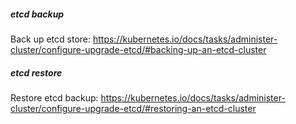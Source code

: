 ##### etcd backup
Back up etcd store: https://kubernetes.io/docs/tasks/administer-cluster/configure-upgrade-etcd/#backing-up-an-etcd-cluster

##### etcd restore
Restore etcd backup: https://kubernetes.io/docs/tasks/administer-cluster/configure-upgrade-etcd/#restoring-an-etcd-cluster
